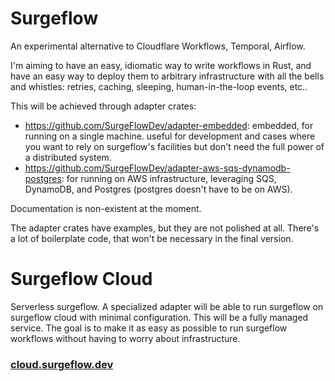 # Surgeflow
An experimental alternative to Cloudflare Workflows, Temporal, Airflow.

I'm aiming to have an easy, idiomatic way to write workflows in Rust, and have an easy way to deploy them to arbitrary infrastructure with all the bells and whistles: retries, caching, sleeping, human-in-the-loop events, etc..

This will be achieved through adapter crates:
- https://github.com/SurgeFlowDev/adapter-embedded: embedded, for running on a single machine. useful for development and cases where you want to rely on surgeflow's facilities but don't need the full power of a distributed system.
- https://github.com/SurgeFlowDev/adapter-aws-sqs-dynamodb-postgres: for running on AWS infrastructure, leveraging SQS, DynamoDB, and Postgres (postgres doesn't have to be on AWS).

Documentation is non-existent at the moment.

The adapter crates have examples, but they are not polished at all.
There's a lot of boilerplate code, that won't be necessary in the final version.

# Surgeflow Cloud 
Serverless surgeflow. A specialized adapter will be able to run surgeflow on surgeflow cloud with minimal configuration. This will be a fully managed service. The goal is to make it as easy as possible to run surgeflow workflows without having to worry about infrastructure.
### [cloud.surgeflow.dev](https://cloud.surgeflow.dev)

